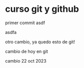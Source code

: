 # curso git y github

primer commit asdf


asdfa


otro cambio, ya quedo esto de git!

cambio de hoy en git

cambio 22 oct 2023